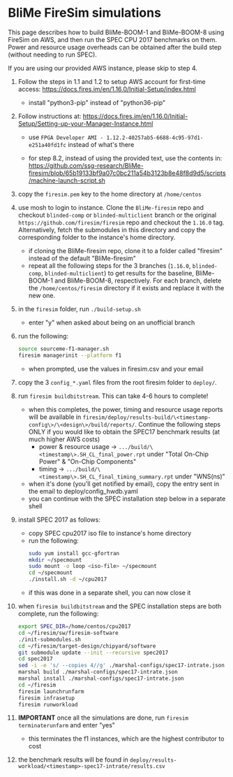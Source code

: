BliMe FireSim simulations
=========================

This page describes how to build BliMe-BOOM-1 and BliMe-BOOM-8 using FireSim on AWS, and then run the SPEC CPU 2017 benchmarks on them. Power and resource usage overheads can be obtained after the build step (without needing to run SPEC).

If you are using our provided AWS instance, please skip to step 4.

1. Follow the steps in 1.1 and 1.2 to setup AWS account for first-time access: https://docs.fires.im/en/1.16.0/Initial-Setup/index.html

	- install "python3-pip" instead of "python36-pip"

1. Follow instructions at: https://docs.fires.im/en/1.16.0/Initial-Setup/Setting-up-your-Manager-Instance.html

	- use `FPGA Developer AMI - 1.12.2-40257ab5-6688-4c95-97d1-e251a40fd1fc` instead of what's there

	- for step 8.2, instead of using the provided text, use the contents in: https://github.com/ssg-research/BliMe-firesim/blob/65b19133bf9a07c0bc211a54b3123b8e48f8d9d5/scripts/machine-launch-script.sh

1. copy the `firesim.pem` key to the home directory at `/home/centos`

1. use mosh to login to instance. Clone the `BliMe-firesim` repo and checkout `blinded-comp` or `blinded-multiclient` branch or the original `https://github.com/firesim/firesim` repo and checkout the `1.16.0` tag. Alternatively, fetch the submodules in this directory and copy the corresponding folder to the instance's home directory.

	- if cloning the BliMe-firesim repo, clone it to a folder called "firesim" instead of the default "BliMe-firesim"
	- repeat all the following steps for the 3 branches (`1.16.0`, `blinded-comp`, `blinded-multiclient`) to get results for the baseline, BliMe-BOOM-1 and BliMe-BOOM-8, respectively. For each branch, delete the `/home/centos/firesim` directory if it exists and replace it with the new one.
	
1. in the `firesim` folder, run `./build-setup.sh`

	- enter "y" when asked about being on an unofficial branch

1. run the following:

	```bash
	source sourceme-f1-manager.sh
	firesim managerinit --platform f1
	```
	- when prompted, use the values in firesim.csv and your email

1. copy the 3 `config_*.yaml` files from the root firesim folder to `deploy/`.

1. run `firesim buildbitstream`. This can take 4-6 hours to complete!
	- when this completes, the power, timing and resource usage reports will be available in `firesim/deploy/results-build/\<timestamp-config\>/\<design\>/build/reports/`. Continue the following steps ONLY if you would like to obtain the SPEC17 benchmark results (at much higher AWS costs)
		- power & resource usage -> `.../build/\<timestamp\>.SH_CL_final_power.rpt` under "Total On-Chip Power" & "On-Chip Components"
		- timing -> `.../build/\<timestamp\>.SH_CL_final_timing_summary.rpt` under "WNS(ns)"
	- when it's done (you'll get notified by email), copy the entry sent in the email to deploy/config_hwdb.yaml
	- you can continue with the SPEC installation step below in a separate shell

1. install SPEC 2017 as follows:
	- copy SPEC cpu2017 iso file to instance's home directory
	- run the following:
		```bash
		sudo yum install gcc-gfortran
		mkdir ~/specmount
		sudo mount -o loop <iso-file> ~/specmount
		cd ~/specmount
		./install.sh -d ~/cpu2017
		```
	- if this was done in a separate shell, you can now close it

1. when `firesim buildbitstream` and the SPEC installation steps are both complete, run the following:
	```bash
	export SPEC_DIR=/home/centos/cpu2017
	cd ~/firesim/sw/firesim-software
	./init-submodules.sh
	cd ~/firesim/target-design/chipyard/software
	git submodule update --init --recursive spec2017
	cd spec2017
	sed -i -e 's/ --copies 4//g' ./marshal-configs/spec17-intrate.json
	marshal build ./marshal-configs/spec17-intrate.json
	marshal install ./marshal-configs/spec17-intrate.json
	cd ~/firesim
	firesim launchrunfarm
	firesim infrasetup
	firesim runworkload
	```

1. **IMPORTANT** once all the simulations are done, run `firesim terminaterunfarm` and enter "yes"
	- this terminates the f1 instances, which are the highest contributor to cost

1. the benchmark results will be found in `deploy/results-workload/<timestamp>-spec17-intrate/results.csv`
